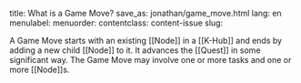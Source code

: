 title: What is a Game Move?
save_as: jonathan/game_move.html
lang: en
menulabel:
menuorder:
contentclass: content-issue
slug: 

A Game Move starts with an existing [[Node]] in a [[K-Hub]] and ends by adding a new child [[Node]] to it. It advances the [[Quest]] in some significant way. The Game Move may involve one or more tasks and one or more [[Node]]s.